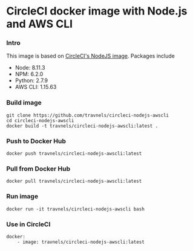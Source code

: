 # CircleCI docker image with Node.js and AWS CLI

### Intro
This image is based on [CircleCI's NodeJS image](https://hub.docker.com/r/circleci/node/). Packages include
- Node: 8.11.3
- NPM: 6.2.0
- Python: 2.7.9
- AWS CLI: 1.15.63

### Build image
```
git clone https://github.com/travnels/circleci-nodejs-awscli
cd circleci-nodejs-awscli
docker build -t travnels/circleci-nodejs-awscli:latest .
```

### Push to Docker Hub
```
docker push travnels/circleci-nodejs-awscli:latest
```

### Pull from Docker Hub
```
docker pull travnels/circleci-nodejs-awscli:latest
```

### Run image
```
docker run -it travnels/circleci-nodejs-awscli bash
```

### Use in CircleCI
```
docker:
    - image: travnels/circleci-nodejs-awscli:latest
```